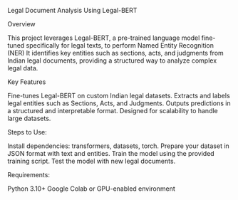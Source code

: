 Legal Document Analysis Using Legal-BERT

Overview

This project leverages Legal-BERT, a pre-trained language model fine-tuned specifically for legal texts, to perform Named Entity Recognition (NER)
 It identifies key entities such as sections, acts, and judgments from Indian legal documents, providing a structured way to analyze complex legal data.

 Key Features

Fine-tunes Legal-BERT on custom Indian legal datasets.
Extracts and labels legal entities such as Sections, Acts, and Judgments.
Outputs predictions in a structured and interpretable format.
Designed for scalability to handle large datasets.

Steps to Use:

Install dependencies: transformers, datasets, torch.
Prepare your dataset in JSON format with text and entities.
Train the model using the provided training script.
Test the model with new legal documents.

Requirements:

Python 3.10+
Google Colab or GPU-enabled environment


